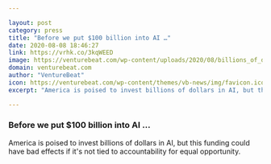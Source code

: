 ```yaml
---

layout: post
category: press
title: "Before we put $100 billion into AI …"
date: 2020-08-08 18:46:27
link: https://vrhk.co/3kqWEED
image: https://venturebeat.com/wp-content/uploads/2020/08/billions_of_dollars.jpg?w=1200&strip=all
domain: venturebeat.com
author: "VentureBeat"
icon: https://venturebeat.com/wp-content/themes/vb-news/img/favicon.ico
excerpt: "America is poised to invest billions of dollars in AI, but this funding could have bad effects if it's not tied to accountability for equal opportunity."

---
```


### Before we put $100 billion into AI …

America is poised to invest billions of dollars in AI, but this funding could have bad effects if it's not tied to accountability for equal opportunity.